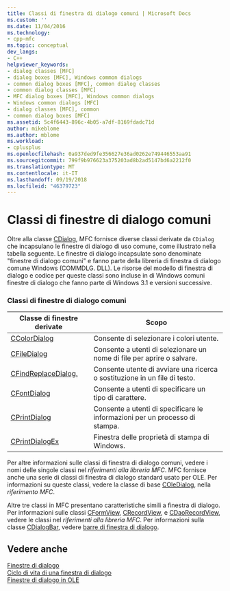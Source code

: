 ```yaml
---
title: Classi di finestra di dialogo comuni | Microsoft Docs
ms.custom: ''
ms.date: 11/04/2016
ms.technology:
- cpp-mfc
ms.topic: conceptual
dev_langs:
- C++
helpviewer_keywords:
- dialog classes [MFC]
- dialog boxes [MFC], Windows common dialogs
- common dialog boxes [MFC], common dialog classes
- common dialog classes [MFC]
- MFC dialog boxes [MFC], Windows common dialogs
- Windows common dialogs [MFC]
- dialog classes [MFC], common
- common dialog boxes [MFC]
ms.assetid: 5c4f6443-896c-4b05-a7df-8169fdadc71d
author: mikeblome
ms.author: mblome
ms.workload:
- cplusplus
ms.openlocfilehash: 0a937ded9fe356627e36ad0262e749446553aa91
ms.sourcegitcommit: 799f9b976623a375203ad8b2ad5147bd6a2212f0
ms.translationtype: MT
ms.contentlocale: it-IT
ms.lasthandoff: 09/19/2018
ms.locfileid: "46379723"
---
```

# <a name="common-dialog-classes"></a>Classi di finestre di dialogo comuni

Oltre alla classe [CDialog](../mfc/reference/cdialog-class.md), MFC fornisce diverse classi derivate da `CDialog` che incapsulano le finestre di dialogo di uso comune, come illustrato nella tabella seguente. Le finestre di dialogo incapsulate sono denominate "finestre di dialogo comuni" e fanno parte della libreria di finestra di dialogo comune Windows (COMMDLG. DLL). Le risorse del modello di finestra di dialogo e codice per queste classi sono incluse in di Windows comuni finestre di dialogo che fanno parte di Windows 3.1 e versioni successive.

### <a name="common-dialog-classes"></a>Classi di finestre di dialogo comuni

|Classe di finestre derivate|Scopo|
|--------------------------|-------------|
|[CColorDialog](../mfc/reference/ccolordialog-class.md)|Consente di selezionare i colori utente.|
|[CFileDialog](../mfc/reference/cfiledialog-class.md)|Consente a utenti di selezionare un nome di file per aprire o salvare.|
|[CFindReplaceDialog.](../mfc/reference/cfindreplacedialog-class.md)|Consente utente di avviare una ricerca o sostituzione in un file di testo.|
|[CFontDialog](../mfc/reference/cfontdialog-class.md)|Consente a utenti di specificare un tipo di carattere.|
|[CPrintDialog](../mfc/reference/cprintdialog-class.md)|Consente a utenti di specificare le informazioni per un processo di stampa.|
|[CPrintDialogEx](../mfc/reference/cprintdialogex-class.md)|Finestra delle proprietà di stampa di Windows.|

Per altre informazioni sulle classi di finestra di dialogo comuni, vedere i nomi delle singole classi nel *riferimenti alla libreria MFC*. MFC fornisce anche una serie di classi di finestra di dialogo standard usato per OLE. Per informazioni su queste classi, vedere la classe di base [COleDialog](../mfc/reference/coledialog-class.md), nella *riferimento MFC*.

Altre tre classi in MFC presentano caratteristiche simili a finestra di dialogo. Per informazioni sulle classi [CFormView](../mfc/reference/cformview-class.md), [CRecordView](../mfc/reference/crecordview-class.md), e [CDaoRecordView](../mfc/reference/cdaorecordview-class.md), vedere le classi nel *riferimenti alla libreria MFC*. Per informazioni sulla classe [CDialogBar](../mfc/reference/cdialogbar-class.md), vedere [barre di finestra di dialogo](../mfc/dialog-bars.md).

## <a name="see-also"></a>Vedere anche

[Finestre di dialogo](../mfc/dialog-boxes.md)<br/>
[Ciclo di vita di una finestra di dialogo](../mfc/life-cycle-of-a-dialog-box.md)<br/>
[Finestre di dialogo in OLE](../mfc/dialog-boxes-in-ole.md)

